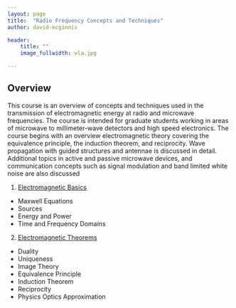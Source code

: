 ```yaml
---
layout: page
title:  "Radio Frequency Concepts and Techniques"
author: david-mcginnis

header:
    title: ""
    image_fullwidth: vla.jpg

---
```


## Overview

This course is an overview of concepts and techniques used in the transmission of electromagnetic energy at radio and microwave frequencies. The course is intended for graduate students working in areas of microwave to millimeter-wave detectors and high speed electronics. The course begins with an overview electromagnetic theory covering the equivalence principle, the induction theorem, and reciprocity. Wave propagation with guided structures and antennae is discussed in detail. Additional topics in active and passive microwave devices, and communication concepts such as signal modulation and band limited white noise are also discussed

1. [Electromagnetic Basics](/assets/rfcourses/uc408/Lecture1.pdf)
 - Maxwell Equations
 - Sources
 - Energy and Power
 - Time and Frequency Domains

2. [Electromagnetic Theorems](/assets/rfcourses/uc408/Lecture2.pdf)
 - Duality
 - Uniqueness
 - Image Theory
 - Equivalence Principle
 - Induction Theorem
 - Reciprocity
 - Physics Optics Approximation
